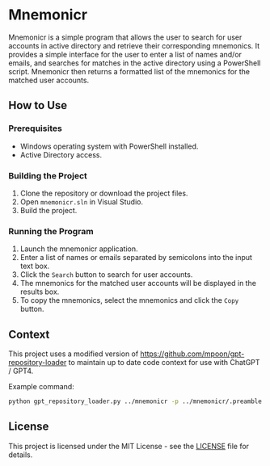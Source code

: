 # Mnemonicr

Mnemonicr is a simple program that allows the user to search for user accounts in active directory and retrieve their corresponding mnemonics. It provides a simple interface for the user to enter a list of names and/or emails, and searches for matches in the active directory using a PowerShell script. Mnemonicr then returns a formatted list of the mnemonics for the matched user accounts.

## How to Use

### Prerequisites

* Windows operating system with PowerShell installed.
* Active Directory access.

### Building the Project

1. Clone the repository or download the project files.
2. Open `mnemonicr.sln` in Visual Studio.
3. Build the project.

### Running the Program

1. Launch the mnemonicr application.
2. Enter a list of names or emails separated by semicolons into the input text box.
3. Click the `Search` button to search for user accounts.
4. The mnemonics for the matched user accounts will be displayed in the results box.
5. To copy the mnemonics, select the mnemonics and click the `Copy` button.

## Context

This project uses a modified version of  <https://github.com/mpoon/gpt-repository-loader> to maintain up to date code context for use with ChatGPT / GPT4.

Example command:

```bash
python gpt_repository_loader.py ../mnemonicr -p ../mnemonicr/.preamble -o ../mnemonicr/context.txt -t 4000 -m 10
```

## License

This project is licensed under the MIT License - see the [LICENSE](LICENSE) file for details.
